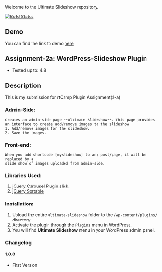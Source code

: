 Welcome to the Ultimate Slideshow repository.

[![Build Status](https://travis-ci.org/sonali11512/ultimate-slideshow.svg?branch=master)](https://travis-ci.org/sonali11512/ultimate-slideshow)

## Demo

You can find the link to demo [here](http://13.127.28.130)

##  Assignment-2a: WordPress-Slideshow Plugin 

* Tested up to: 4.8

## Description ##

This is my submission for rtCamp Plugin Assignment(2-a)


###  Admin-Side:

    Creates an admin-side page **Ultimate Slideshow**. This page provides an interface to create add/remove images to the slideshow.
    1. Add/remove images for the slideshow.
    2. Save the images.

### Front-end:

    When you add shortcode [myslideshow] to any post/page, it will be replaced by a
    slide show of images uploaded from admin-side.

### Libraries Used:
1. [jQuery Carousel Plugin slick](https://www.jqueryscript.net/slider/Fully-Responsive-Flexible-jQuery-Carousel-Plugin-slick.html).
2. [jQuery Sortable](http://jqueryui.com/sortable/)

### Installation:

1. Upload the entire `ultimate-slideshow` folder to the `/wp-content/plugins/` directory.
2. Activate the plugin through the `Plugins` menu in WordPress.
3. You will find **Ultimate Slideshow** menu in your WordPress admin panel.


### Changelog

#### 1.0.0 ####
* First Version